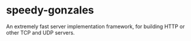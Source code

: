 speedy-gonzales
===============

An extremely fast server implementation framework, for building HTTP or other TCP and UDP servers.
